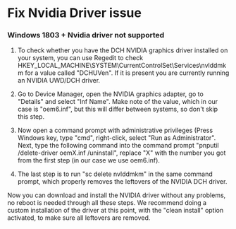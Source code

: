 # Fix Nvidia Driver issue
### Windows 1803 + Nvidia driver not supported

1. To check whether you have the DCH NVIDIA graphics driver installed on your system, 
you can use Regedit to check HKEY_LOCAL_MACHINE\SYSTEM\CurrentControlSet\Services\nvlddmkm 
for a value called "DCHUVen". If it is present you are currently running an NVIDIA UWD/DCH driver.

2. Go to Device Manager, open the NVIDIA graphics adapter, go to "Details" and select "Inf Name". 
Make note of the value, which in our case is "oem6.inf", but this will differ between systems, so don't skip this step.

3. Now open a command prompt with administrative privileges (Press Windows key, type "cmd", right-click, select "Run as Administrator".
Next, type the following command into the command prompt "pnputil /delete-driver oemX.inf /uninstall", 
replace "X" with the number you got from the first step (in our case we use oem6.inf).

4. The last step is to run "sc delete nvlddmkm" in the same command prompt, which properly 
removes the leftovers of the NVIDIA DCH driver.

Now you can download and install the NVIDIA driver without any problems, no reboot is needed through 
all these steps. We recommend doing a custom installation of the driver at this point, with the "clean install" option activated, 
to make sure all leftovers are removed.

